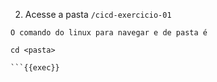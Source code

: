 2. Acesse a pasta `/cicd-exercicio-01`

```plain
O comando do linux para navegar e de pasta é
```

```plain
cd <pasta>

```{{exec}}